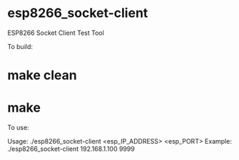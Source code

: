 # esp8266_socket-client

ESP8266 Socket Client Test Tool

To build:

# make clean
# make

To use:

Usage: ./esp8266_socket-client <esp_IP_ADDRESS> <esp_PORT>
Example: ./esp8266_socket-client 192.168.1.100 9999
